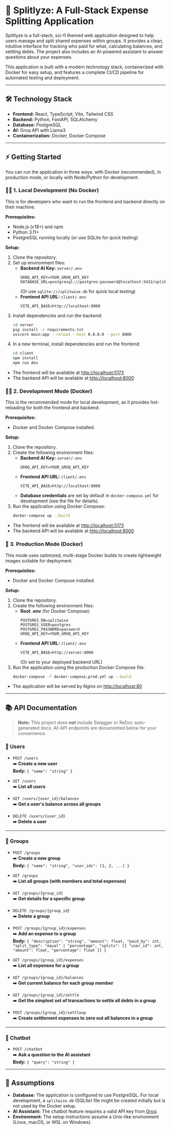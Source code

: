 # 🚀 Splitlyze: A Full-Stack Expense Splitting Application

Splitlyze is a full-stack, sci-fi themed web application designed to help users manage and split shared expenses within groups. It provides a clean, intuitive interface for tracking who paid for what, calculating balances, and settling debts. The project also includes an AI-powered assistant to answer questions about your expenses.

This application is built with a modern technology stack, containerized with Docker for easy setup, and features a complete CI/CD pipeline for automated testing and deployment.

---

## 🛠️ Technology Stack

- **Frontend:** React, TypeScript, Vite, Tailwind CSS
- **Backend:** Python, FastAPI, SQLAlchemy
- **Database:** PostgreSQL
- **AI:** Groq API with Llama3
- **Containerization:** Docker, Docker Compose

---

## ⚡ Getting Started

You can run the application in three ways: with Docker (recommended), in production mode, or locally with Node/Python for development.

### 🧑‍💻 1. Local Development (No Docker)

This is for developers who want to run the frontend and backend directly on their machine.

**Prerequisites:**
- Node.js (v18+) and npm
- Python 3.11+
- PostgreSQL running locally (or use SQLite for quick testing)

**Setup:**
1. Clone the repository.
2. Set up environment files:
   - **Backend AI Key:** `server/.env`
     ```env
     GROQ_API_KEY=YOUR_GROQ_API_KEY
     DATABASE_URL=postgresql://postgres:password@localhost:5432/splitwise
     ```
     (Or use `sqlite:///splitwise.db` for quick local testing)
   - **Frontend API URL:** `client/.env`
     ```env
     VITE_API_BASE=http://localhost:8000
     ```
3. Install dependencies and run the backend:
   ```bash
   cd server
   pip install -r requirements.txt
   uvicorn main:app --reload --host 0.0.0.0 --port 8000
   ```
4. In a new terminal, install dependencies and run the frontend:
   ```bash
   cd client
   npm install
   npm run dev
   ```
- The frontend will be available at [http://localhost:5173](http://localhost:5173)
- The backend API will be available at [http://localhost:8000](http://localhost:8000)

### 🧑‍💻 2. Development Mode (Docker)

This is the recommended mode for local development, as it provides hot-reloading for both the frontend and backend.

**Prerequisites:**
- Docker and Docker Compose installed.

**Setup:**
1. Clone the repository.
2. Create the following environment files:
   - **Backend AI Key:** `server/.env`
     ```env
     GROQ_API_KEY=YOUR_GROQ_API_KEY
     ```
   - **Frontend API URL:** `client/.env`
     ```env
     VITE_API_BASE=http://localhost:8000
     ```
   - **Database credentials** are set by default in `docker-compose.yml` for development (see the file for details).
3. Run the application using Docker Compose:
   ```bash
   docker-compose up --build
   ```
- The frontend will be available at [http://localhost:5173](http://localhost:5173)
- The backend API will be available at [http://localhost:8000](http://localhost:8000)

### 🚢 3. Production Mode (Docker)

This mode uses optimized, multi-stage Docker builds to create lightweight images suitable for deployment.

**Prerequisites:**
- Docker and Docker Compose installed.

**Setup:**
1. Clone the repository.
2. Create the following environment files:
   - **Root .env** (for Docker Compose):
     ```env
     POSTGRES_DB=splitwise
     POSTGRES_USER=postgres
     POSTGRES_PASSWORD=password
     GROQ_API_KEY=YOUR_GROQ_API_KEY
     ```
   - **Frontend API URL:** `client/.env`
     ```env
     VITE_API_BASE=http://server:8000
     ```
     (Or set to your deployed backend URL)
3. Run the application using the production Docker Compose file:
   ```bash
   docker-compose -f docker-compose.prod.yml up --build
   ```
- The application will be served by Nginx on [http://localhost:80](http://localhost:80)

---

## 📚 API Documentation

> **Note:** This project does **not** include Swagger or ReDoc auto-generated docs. All API endpoints are documented below for your convenience.

### 👤 Users

- `POST /users`  
  ➡️ **Create a new user**  
  **Body:** `{ "name": "string" }`

- `GET /users`  
  ➡️ **List all users**

- `GET /users/{user_id}/balances`  
  ➡️ **Get a user's balance across all groups**

- `DELETE /users/{user_id}`  
  ➡️ **Delete a user**

---

### 👥 Groups

- `POST /groups`  
  ➡️ **Create a new group**  
  **Body:** `{ "name": "string", "user_ids": [1, 2, ...] }`

- `GET /groups`  
  ➡️ **List all groups (with members and total expenses)**

- `GET /groups/{group_id}`  
  ➡️ **Get details for a specific group**

- `DELETE /groups/{group_id}`  
  ➡️ **Delete a group**

- `POST /groups/{group_id}/expenses`  
  ➡️ **Add an expense to a group**  
  **Body:** `{ "description": "string", "amount": float, "paid_by": int, "split_type": "equal" | "percentage", "splits": [{ "user_id": int, "amount": float, "percentage": float }] }`

- `GET /groups/{group_id}/expenses`  
  ➡️ **List all expenses for a group**

- `GET /groups/{group_id}/balances`  
  ➡️ **Get current balance for each group member**

- `GET /groups/{group_id}/settle`  
  ➡️ **Get the simplest set of transactions to settle all debts in a group**

- `POST /groups/{group_id}/settleup`  
  ➡️ **Create settlement expenses to zero out all balances in a group**

---

### 🤖 Chatbot

- `POST /chatbot`  
  ➡️ **Ask a question to the AI assistant**  
  **Body:** `{ "query": "string" }`

---

## 📝 Assumptions

- **Database:** The application is configured to use PostgreSQL. For local development, a `splitwise.db` (SQLite) file might be created initially but is not used by the Docker setup.
- **AI Assistant:** The chatbot feature requires a valid API key from [Groq](https://groq.com/).
- **Environment:** The setup instructions assume a Unix-like environment (Linux, macOS, or WSL on Windows).
